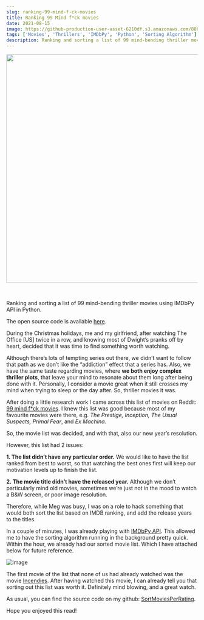 ```yaml
---
slug: ranking-99-mind-f-ck-movies
title: Ranking 99 Mind f*ck movies
date: 2021-08-15
image: https://github-production-user-asset-6210df.s3.amazonaws.com/88618738/280496558-cccaf22e-5d70-4a6d-bb80-d6b728b2d500.png
tags: ['Movies', 'Thrillers', 'IMDbPy', 'Python', 'Sorting Algorithm']
description: Ranking and sorting a list of 99 mind-bending thriller movies using IMDbPy API in Python.
---
```


<p align="center">
    <img width="600" src="https://github-production-user-asset-6210df.s3.amazonaws.com/88618738/280496558-cccaf22e-5d70-4a6d-bb80-d6b728b2d500.png"/>
</p>

<br />

Ranking and sorting a list of 99 mind-bending thriller movies using IMDbPy API in Python.

The open source code is available [here](https://github.com/DidierRLopes/SortMoviesPerRating).

<!-- truncate -->

<div style={{borderTop: '1px solid #0088CC', margin: '1.5em 0'}} />

During the Christmas holidays, me and my girlfriend, after watching The Office [US] twice in a row, and knowing most of Dwight’s pranks off by heart, decided that it was time to find something worth watching.

Although there’s lots of tempting series out there, we didn’t want to follow that path as we don’t like the “addiction” effect that a series has. Also, we have the same taste regarding movies, where **we both enjoy complex thriller plots**, that leave your mind to resonate about them long after being done with it. Personally, I consider a movie great when it still crosses my mind when trying to sleep or the day after. So, thriller movies it was.

After doing a little research work I came across this list of movies on Reddit: [99 mind f*ck movies](https://www.reddit.com/r/coolguides/comments/geipee/99_mindfck_movies/). I knew this list was good because most of my favourite movies were there, e.g. _The Prestige, Inception, The Usual Suspects, Primal Fear_, and _Ex Machina_.

So, the movie list was decided, and with that, also our new year’s resolution.

However, this list had 2 issues:

**1. The list didn’t have any particular order.** We would like to have the list ranked from best to worst, so that watching the best ones first will keep our motivation levels up to finish the list.

**2. The movie title didn’t have the released year.** Although we don’t particularly mind old movies, sometimes we’re just not in the mood to watch a B&W screen, or poor image resolution.

Therefore, while Meg was busy, I was on a role to hack something that would both sort the list based on IMDB ranking, and add the release years to the titles.

In a couple of minutes, I was already playing with [IMDbPy API](https://imdbpy.github.io/). This allowed me to have the sorting algorithm running in the background pretty quick. Within the hour, we already had our sorted movie list. Which I have attached below for future reference.

![image](https://github.com/Meg1211/my-website/assets/88618738/3c01a3fc-fa84-483a-98d2-7cb2edf69084)

The first movie of the list that none of us had already watched was the movie [Incendies](https://www.imdb.com/title/tt1255953/). After having watched this movie, I can already tell you that sorting out this list was worth it. Definitely mind blowing, and a great watch.

As usual, you can find the source code on my github: [SortMoviesPerRating](https://github.com/DidierRLopes/SortMoviesPerRating).

Hope you enjoyed this read!
